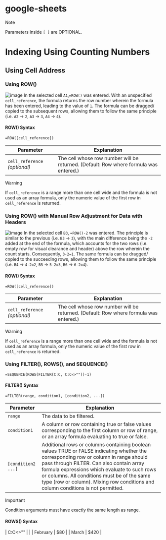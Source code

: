 # google-sheets

> [!NOTE]
> Parameters inside `[ ]` are OPTIONAL.

# Indexing Using Counting Numbers

## Using Cell Address

### Using ROW()

![image](https://github.com/user-attachments/assets/b25eeb86-833a-481f-9054-af2e5ddcb9b8)
In the selected cell `A1`,`=ROW()` was entered. With an unspecified `cell_reference`, the formula returns the row number wherein the formula has been entered, leading to the value of `1`. The formula can be dragged/ copied to the subsequent rows, allowing them to follow the same principle (i.e. `A2` → `2`, `A3` → `3`, `A4` → `4`).

#### ROW() Syntax

```
=ROW([cell_reference])
```
|Parameter| Explanation |
| -------- | ----------- |
| `cell_reference` *(optional)* | The cell whose row number will be returned. (Default: Row where formula was entered.) |

> [!WARNING]
> If `cell_reference` is a range more than one cell wide and the formula is not used as an array formula, only the numeric value of the first row in `cell_reference` is returned.

### Using ROW() with Manual Row Adjustment for Data with Headers
![image](https://github.com/user-attachments/assets/445f926f-11a4-4f0b-8fed-a8b719031bd1)
In the selected cell `B3`, `=ROW()-2` was entered. The principle is similar to the previous (i.e. `B3` → `3`), with the main difference being the `-2` added at the end of the formula, which accounts for the two rows (i.e. empty row for visual clearance and header) above the row wherein the count starts. Consequently, `3-2=1`. The same formula can be dragged/ copied to the succeeding rows, allowing them to follow the same principle (i.e. `B4` → `4-2=2`, `B5` → `5-2=3`, `B6` → `6-2=4`).

#### ROW() Syntax

```
=ROW([cell_reference])
```
|Parameter| Explanation |
| -------- | ----------- |
| `cell_reference` *(optional)* | The cell whose row number will be returned. (Default: Row where formula was entered.) |

> [!WARNING]
> If `cell_reference` is a range more than one cell wide and the formula is not used as an array formula, only the numeric value of the first row in `cell_reference` is returned.

### Using FILTER(), ROWS(), and SEQUENCE()

```
=SEQUENCE(ROWS(FILTER(C:C, C:C<>""))-1)
```

#### FILTER() Syntax
```
=FILTER(range, condition1, [condition2, ...])
```

|Parameter| Explanation |
| -------- | ----------- |
`range` | The data to be filtered. |
`condition1` | A column or row containing true or false values corresponding to the first column or row of range, or an array formula evaluating to true or false. |
`[condition2 ...]` | Additional rows or columns containing boolean values TRUE or FALSE indicating whether the corresponding row or column in range should pass through FILTER. Can also contain array formula expressions which evaluate to such rows or columns. All conditions must be of the same type (row or column). Mixing row conditions and column conditions is not permitted. |

> [!IMPORTANT]
> Condition arguments must have exactly the same length as range.

#### ROWS() Syntax


| C:C<>""  |     |
| February | $80     |
| March    | $420    |
